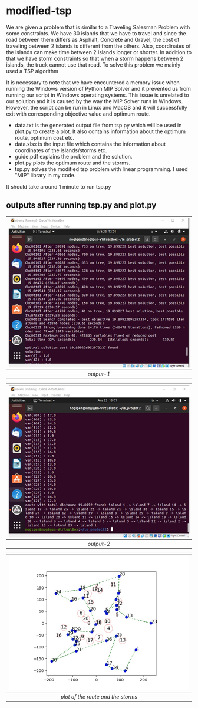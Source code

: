 # modified-tsp
We are given a problem that is similar to a Traveling Salesman Problem with some constraints. We have 30 islands that we have to travel and since the road between them differs as Asphalt, Concrete and Gravel, the cost of traveling between 2 islands is different from the others. Also, coordinates of the islands can make time between 2 islands longer or shorter. In addition to that we have storm constraints so that when a storm happens between 2 islands, the truck cannot use that road. To solve this problem we mainly used a TSP algorithm


It is necessary to note that we have encountered a memory issue when running
the Windows version of Python MIP Solver and it prevented us from running
our script in Windows operating systems. This issue is unrelated to our solution
and it is caused by the way the MIP Solver runs in Windows. However, the
script can be run in Linux and MacOS and it will successfully exit with
corresponding objective value and optimum route.

- data.txt is the generated output file from tsp.py which will be used in plot.py to create a plot. It also contains information about the optimum route, optimum cost etc.
- data.xlsx is the input file which contains the information about coordinates of the islands/storms etc.
- guide.pdf explains the problem and the solution.
- plot.py plots the optimum route and the storms.
- tsp.py solves the modified tsp problem with linear programming. I used "MIP" library in my code.

It should take around 1 minute to run tsp.py

## outputs after running tsp.py and plot.py



| ![output-1.jpg](output-1.jpg) | 
|:--:| 
| *output-1* |

| ![output-2.jpg](output-2.jpg) | 
|:--:| 
| *output-2* |

| ![plot.jpeg](plot.jpeg) | 
|:--:| 
| *plot of the route and the storms* |


